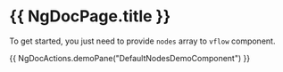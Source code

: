 # {{ NgDocPage.title }}

To get started, you just need to provide `nodes` array to `vflow` component.

{{ NgDocActions.demoPane("DefaultNodesDemoComponent") }}
